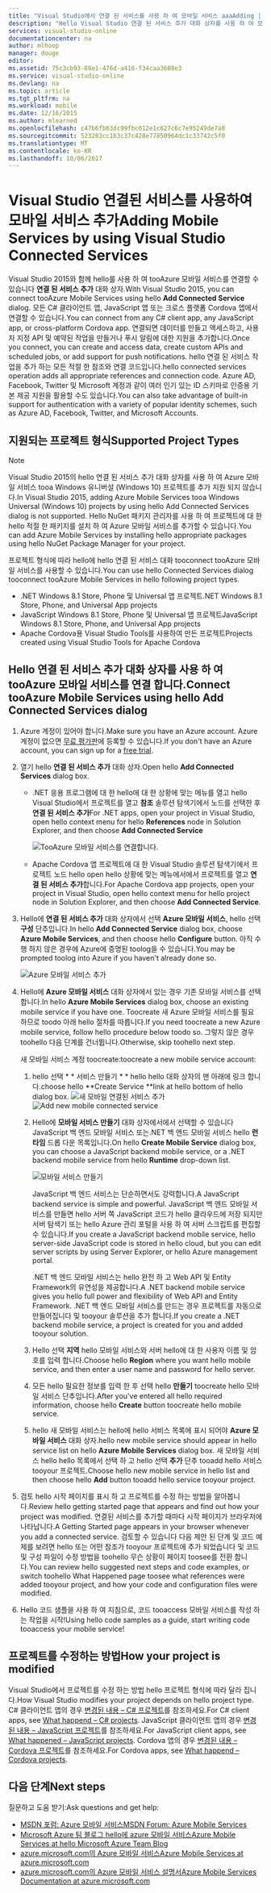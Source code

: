```yaml
---
title: "Visual Studio에서 연결 된 서비스를 사용 하 여 모바일 서비스 aaaAdding | Microsoft Docs"
description: "Hello Visual Studio 연결 된 서비스 추가 대화 상자를 사용 하 여 모바일 서비스 추가"
services: visual-studio-online
documentationcenter: na
author: mlhoop
manager: douge
editor: 
ms.assetid: 75c3cb93-88e1-476d-a416-f34caa3608e3
ms.service: visual-studio-online
ms.devlang: na
ms.topic: article
ms.tgt_pltfrm: na
ms.workload: mobile
ms.date: 12/16/2015
ms.author: mlearned
ms.openlocfilehash: c47b6fb63dc99fbc012e1c627c6c7e95249de7a8
ms.sourcegitcommit: 523283cc1b3c37c428e77850964dc1c33742c5f0
ms.translationtype: MT
ms.contentlocale: ko-KR
ms.lasthandoff: 10/06/2017
---
```

# <a name="adding-mobile-services-by-using-visual-studio-connected-services"></a><span data-ttu-id="2fc82-103">Visual Studio 연결된 서비스를 사용하여 모바일 서비스 추가</span><span class="sxs-lookup"><span data-stu-id="2fc82-103">Adding Mobile Services by using Visual Studio Connected Services</span></span>
<span data-ttu-id="2fc82-104">Visual Studio 2015와 함께 hello를 사용 하 여 tooAzure 모바일 서비스를 연결할 수 있습니다 **연결 된 서비스 추가** 대화 상자.</span><span class="sxs-lookup"><span data-stu-id="2fc82-104">With Visual Studio 2015, you can connect tooAzure Mobile Services using hello **Add Connected Service** dialog.</span></span> <span data-ttu-id="2fc82-105">모든 C# 클라이언트 앱, JavaScript 앱 또는 크로스 플랫폼 Cordova 앱에서 연결할 수 있습니다.</span><span class="sxs-lookup"><span data-stu-id="2fc82-105">You can connect from any C# client app, any JavaScript app, or cross-platform Cordova app.</span></span> <span data-ttu-id="2fc82-106">연결되면 데이터를 만들고 액세스하고, 사용자 지정 API 및 예약된 작업을 만들거나 푸시 알림에 대한 지원을 추가합니다.</span><span class="sxs-lookup"><span data-stu-id="2fc82-106">Once you connect, you can create and access data, create custom APIs and scheduled jobs, or add support for push notifications.</span></span>  <span data-ttu-id="2fc82-107">hello 연결 된 서비스 작업을 추가 하는 모든 적절 한 참조와 연결 코드입니다.</span><span class="sxs-lookup"><span data-stu-id="2fc82-107">hello connected services operation adds all appropriate references and connection code.</span></span> <span data-ttu-id="2fc82-108">Azure AD, Facebook, Twitter 및 Microsoft 계정과 같이 여러 인기 있는 ID 스키마로 인증용 기본 제공 지원을 활용할 수도 있습니다.</span><span class="sxs-lookup"><span data-stu-id="2fc82-108">You can also take advantage of built-in support for authentication with a variety of popular identity schemes, such as Azure AD, Facebook, Twitter, and Microsoft Accounts.</span></span>

## <a name="supported-project-types"></a><span data-ttu-id="2fc82-109">지원되는 프로젝트 형식</span><span class="sxs-lookup"><span data-stu-id="2fc82-109">Supported Project Types</span></span>
> [!NOTE]
> <span data-ttu-id="2fc82-110">Visual Studio 2015의 hello 연결 된 서비스 추가 대화 상자를 사용 하 여 Azure 모바일 서비스 tooa Windows 유니버설 (Windows 10) 프로젝트를 추가 지원 되지 않습니다.</span><span class="sxs-lookup"><span data-stu-id="2fc82-110">In Visual Studio 2015, adding Azure Mobile Services tooa Windows Universal (Windows 10) projects by using hello Add Connected Services dialog is not supported.</span></span> <span data-ttu-id="2fc82-111">Hello NuGet 패키지 관리자를 사용 하 여 프로젝트에 대 한 hello 적절 한 패키지를 설치 하 여 Azure 모바일 서비스를 추가할 수 있습니다.</span><span class="sxs-lookup"><span data-stu-id="2fc82-111">You can add Azure Mobile Services by installing hello appropriate packages using hello NuGet Package Manager for your project.</span></span>
> 
> 

<span data-ttu-id="2fc82-112">프로젝트 형식에 따라 hello에 hello 연결 된 서비스 대화 tooconnect tooAzure 모바일 서비스를 사용할 수 있습니다.</span><span class="sxs-lookup"><span data-stu-id="2fc82-112">You can use hello Connected Services dialog tooconnect tooAzure Mobile Services in hello following project types.</span></span>

* <span data-ttu-id="2fc82-113">.NET Windows 8.1 Store, Phone 및 Universal 앱 프로젝트</span><span class="sxs-lookup"><span data-stu-id="2fc82-113">.NET Windows 8.1 Store, Phone, and Universal App projects</span></span>
* <span data-ttu-id="2fc82-114">JavaScript Windows 8.1 Store, Phone 및 Universal 앱 프로젝트</span><span class="sxs-lookup"><span data-stu-id="2fc82-114">JavaScript Windows 8.1 Store, Phone, and Universal App projects</span></span>
* <span data-ttu-id="2fc82-115">Apache Cordova용 Visual Studio Tools를 사용하여 만든 프로젝트</span><span class="sxs-lookup"><span data-stu-id="2fc82-115">Projects created using Visual Studio Tools for Apache Cordova</span></span>

## <a name="connect-tooazure-mobile-services-using-hello-add-connected-services-dialog"></a><span data-ttu-id="2fc82-116">Hello 연결 된 서비스 추가 대화 상자를 사용 하 여 tooAzure 모바일 서비스를 연결 합니다.</span><span class="sxs-lookup"><span data-stu-id="2fc82-116">Connect tooAzure Mobile Services using hello Add Connected Services dialog</span></span>
1. <span data-ttu-id="2fc82-117">Azure 계정이 있어야 합니다.</span><span class="sxs-lookup"><span data-stu-id="2fc82-117">Make sure you have an Azure account.</span></span> <span data-ttu-id="2fc82-118">Azure 계정이 없으면 [무료 평가판](http://go.microsoft.com/fwlink/?LinkId=518146)에 등록할 수 있습니다.</span><span class="sxs-lookup"><span data-stu-id="2fc82-118">If you don't have an Azure account, you can sign up for a [free trial](http://go.microsoft.com/fwlink/?LinkId=518146).</span></span>
2. <span data-ttu-id="2fc82-119">열기 hello **연결 된 서비스 추가** 대화 상자.</span><span class="sxs-lookup"><span data-stu-id="2fc82-119">Open hello **Add Connected Services** dialog box.</span></span>
   
   * <span data-ttu-id="2fc82-120">.NET 응용 프로그램에 대 한 hello에 대 한 상황에 맞는 메뉴를 열고 hello Visual Studio에서 프로젝트를 열고 **참조** 솔루션 탐색기에서 노드를 선택한 후 **연결 된 서비스 추가**</span><span class="sxs-lookup"><span data-stu-id="2fc82-120">For .NET apps, open your project in Visual Studio, open hello context menu for hello **References** node in Solution Explorer, and then choose **Add Connected Service**</span></span>
     
        ![TooAzure 모바일 서비스를 연결합니다.](./media/vs-azure-tools-connected-services-add-mobile-services/IC797635.png)
   * <span data-ttu-id="2fc82-122">Apache Cordova 앱 프로젝트에 대 한 Visual Studio 솔루션 탐색기에서 프로젝트 노드 hello open hello 상황에 맞는 메뉴에서에서 프로젝트를 열고 **연결 된 서비스 추가**합니다.</span><span class="sxs-lookup"><span data-stu-id="2fc82-122">For Apache Cordova app projects, open your project in Visual Studio, open hello context menu for hello project node in Solution Explorer, and then choose **Add Connected Service**.</span></span>
3. <span data-ttu-id="2fc82-123">Hello에 **연결 된 서비스 추가** 대화 상자에서 선택 **Azure 모바일 서비스**, hello 선택 **구성** 단추입니다.</span><span class="sxs-lookup"><span data-stu-id="2fc82-123">In hello **Add Connected Service** dialog box, choose **Azure Mobile Services**, and then choose hello **Configure** button.</span></span> <span data-ttu-id="2fc82-124">아직 수행 하지 않은 경우에 Azure에 증명된 toolog을 수 있습니다.</span><span class="sxs-lookup"><span data-stu-id="2fc82-124">You may be prompted toolog into Azure if you haven't already done so.</span></span>
   
    ![Azure 모바일 서비스 추가](./media/vs-azure-tools-connected-services-add-mobile-services/IC797636.png)
4. <span data-ttu-id="2fc82-126">Hello에 **Azure 모바일 서비스** 대화 상자에서 있는 경우 기존 모바일 서비스를 선택 합니다.</span><span class="sxs-lookup"><span data-stu-id="2fc82-126">In hello **Azure Mobile Services** dialog box, choose an existing mobile service if you have one.</span></span> <span data-ttu-id="2fc82-127">Toocreate 새 Azure 모바일 서비스를 필요 하므로 toodo 아래 hello 절차를 따릅니다.</span><span class="sxs-lookup"><span data-stu-id="2fc82-127">If you need toocreate a new Azure mobile service, follow hello procedure below toodo so.</span></span> <span data-ttu-id="2fc82-128">그렇지 않은 경우 toohello 다음 단계를 건너뜁니다.</span><span class="sxs-lookup"><span data-stu-id="2fc82-128">Otherwise, skip toohello next step.</span></span>
   
    <span data-ttu-id="2fc82-129">새 모바일 서비스 계정 toocreate:</span><span class="sxs-lookup"><span data-stu-id="2fc82-129">toocreate a new mobile service account:</span></span>
   
   1. <span data-ttu-id="2fc82-130">hello 선택 * * 서비스 만들기 * * hello hello 대화 상자의 맨 아래에 링크 합니다.</span><span class="sxs-lookup"><span data-stu-id="2fc82-130">choose hello **Create Service **link at hello bottom of hello dialog box.</span></span>
       <span data-ttu-id="2fc82-131">![새 모바일 연결된 서비스 추가](./media/vs-azure-tools-connected-services-add-mobile-services/IC797637.png)</span><span class="sxs-lookup"><span data-stu-id="2fc82-131">![Add new mobile connected service](./media/vs-azure-tools-connected-services-add-mobile-services/IC797637.png)</span></span>
   2. <span data-ttu-id="2fc82-132">Hello에 **모바일 서비스 만들기** 대화 상자에서에서 선택할 수 있습니다 JavaScript 백 엔드 모바일 서비스 또는.NET 백 엔드 모바일 서비스 hello **런타임** 드롭 다운 목록입니다.</span><span class="sxs-lookup"><span data-stu-id="2fc82-132">On hello **Create Mobile Service** dialog box, you can choose a JavaScript backend mobile service, or a .NET backend mobile service from hello **Runtime** drop-down list.</span></span> 
      
       ![모바일 서비스 만들기](./media/vs-azure-tools-connected-services-add-mobile-services/IC797638.png)
      
       <span data-ttu-id="2fc82-134">JavaScript 백 엔드 서비스는 단순하면서도 강력합니다.</span><span class="sxs-lookup"><span data-stu-id="2fc82-134">A JavaScript backend service is simple and powerful.</span></span> <span data-ttu-id="2fc82-135">JavaScript 백 엔드 모바일 서비스를 만들면 hello 서버 쪽 JavaScript 코드가 hello 클라우드에 저장 되지만 서버 탐색기 또는 hello Azure 관리 포털을 사용 하 여 서버 스크립트를 편집할 수 있습니다.</span><span class="sxs-lookup"><span data-stu-id="2fc82-135">If you create a JavaScript backend mobile service, hello server-side JavaScript code is stored in hello cloud, but you can edit server scripts by using Server Explorer, or hello Azure management portal.</span></span> 
      
       <span data-ttu-id="2fc82-136">.NET 백 엔드 모바일 서비스는 hello 완전 하 고 Web API 및 Entity Framework의 유연성을 제공합니다.</span><span class="sxs-lookup"><span data-stu-id="2fc82-136">A .NET backend mobile service gives you hello full power and flexibility of Web API and Entity Framework.</span></span> <span data-ttu-id="2fc82-137">.NET 백 엔드 모바일 서비스를 만드는 경우 프로젝트를 자동으로 만들어집니다 및 tooyour 솔루션을 추가 합니다.</span><span class="sxs-lookup"><span data-stu-id="2fc82-137">If you create a .NET backend mobile service, a project is created for you and added tooyour solution.</span></span> 
   3. <span data-ttu-id="2fc82-138">Hello 선택 **지역** hello 모바일 서비스와 서버 hello에 대 한 사용자 이름 및 암호를 입력 합니다.</span><span class="sxs-lookup"><span data-stu-id="2fc82-138">Choose hello **Region** where you want hello mobile service, and then enter a user name and password for hello server.</span></span>
   4. <span data-ttu-id="2fc82-139">모든 hello 필요한 정보를 입력 한 후 선택 hello **만들기** toocreate hello 모바일 서비스 단추입니다.</span><span class="sxs-lookup"><span data-stu-id="2fc82-139">After you've entered all hello required information, choose hello **Create** button toocreate hello mobile service.</span></span>
   5. <span data-ttu-id="2fc82-140">hello 새 모바일 서비스는 hello에 hello 서비스 목록에 표시 되어야 **Azure 모바일 서비스** 대화 상자.</span><span class="sxs-lookup"><span data-stu-id="2fc82-140">hello new mobile service should appear in hello service list on hello **Azure Mobile Services** dialog box.</span></span> <span data-ttu-id="2fc82-141">새 모바일 서비스 hello hello 목록에서 선택 하 고 hello 선택 **추가** 단추 tooadd hello 서비스 tooyour 프로젝트.</span><span class="sxs-lookup"><span data-stu-id="2fc82-141">Choose hello new mobile service in hello list and then choose hello **Add** button tooadd hello service tooyour project.</span></span>
5. <span data-ttu-id="2fc82-142">검토 hello 시작 페이지를 표시 하 고 프로젝트를 수정 하는 방법을 알아봅니다.</span><span class="sxs-lookup"><span data-stu-id="2fc82-142">Review hello getting started page that appears and find out how your project was modified.</span></span> <span data-ttu-id="2fc82-143">연결된 서비스를 추가할 때마다 시작 페이지가 브라우저에 나타납니다.</span><span class="sxs-lookup"><span data-stu-id="2fc82-143">A Getting Started page appears in your browser whenever you add a connected service.</span></span> <span data-ttu-id="2fc82-144">검토할 수 있습니다 다음 제안 된 단계 및 코드 예제를 보려면 hello 또는 어떤 참조가 tooyour 프로젝트에 추가 되었습니다 및 코드 및 구성 파일이 수정 방법을 toohello 무슨 상황이 페이지 toosee를 전환 합니다.</span><span class="sxs-lookup"><span data-stu-id="2fc82-144">You can review hello suggested next steps and code examples, or switch toohello What Happened page toosee what references were added tooyour project, and how your code and configuration files were modified.</span></span>
6. <span data-ttu-id="2fc82-145">Hello 코드 샘플을 사용 하 여 지침으로, 코드 tooaccess 모바일 서비스를 작성 하는 작업을 시작!</span><span class="sxs-lookup"><span data-stu-id="2fc82-145">Using hello code samples as a guide, start writing code tooaccess your mobile service!</span></span>

## <a name="how-your-project-is-modified"></a><span data-ttu-id="2fc82-146">프로젝트를 수정하는 방법</span><span class="sxs-lookup"><span data-stu-id="2fc82-146">How your project is modified</span></span>
<span data-ttu-id="2fc82-147">Visual Studio에서 프로젝트를 수정 하는 방법 hello 프로젝트 형식에 따라 달라 집니다.</span><span class="sxs-lookup"><span data-stu-id="2fc82-147">How Visual Studio modifies your project depends on hello project type.</span></span> <span data-ttu-id="2fc82-148">C# 클라이언트 앱의 경우 [변경된 내용 – C# 프로젝트](http://go.microsoft.com/fwlink/p/?LinkId=513119)를 참조하세요.</span><span class="sxs-lookup"><span data-stu-id="2fc82-148">For C# client apps, see [What happend – C# projects](http://go.microsoft.com/fwlink/p/?LinkId=513119).</span></span> <span data-ttu-id="2fc82-149">JavaScript 클라이언트 앱의 경우 [변경된 내용 – JavaScript 프로젝트](http://go.microsoft.com/fwlink/p/?LinkId=513120)를 참조하세요.</span><span class="sxs-lookup"><span data-stu-id="2fc82-149">For JavaScript client apps, see [What happened – JavaScript projects](http://go.microsoft.com/fwlink/p/?LinkId=513120).</span></span> <span data-ttu-id="2fc82-150">Cordova 앱의 경우 [변경된 내용 – Cordova 프로젝트](http://go.microsoft.com/fwlink/p/?LinkId=513116)를 참조하세요.</span><span class="sxs-lookup"><span data-stu-id="2fc82-150">For Cordova apps, see [What happend – Cordova projects](http://go.microsoft.com/fwlink/p/?LinkId=513116).</span></span>

## <a name="next-steps"></a><span data-ttu-id="2fc82-151">다음 단계</span><span class="sxs-lookup"><span data-stu-id="2fc82-151">Next steps</span></span>
<span data-ttu-id="2fc82-152">질문하고 도움 받기:</span><span class="sxs-lookup"><span data-stu-id="2fc82-152">Ask questions and get help:</span></span> 

* [<span data-ttu-id="2fc82-153">MSDN 포럼: Azure 모바일 서비스</span><span class="sxs-lookup"><span data-stu-id="2fc82-153">MSDN Forum: Azure Mobile Services</span></span>](https://social.msdn.microsoft.com/forums/azure/home?forum=azuremobile)
* [<span data-ttu-id="2fc82-154">Microsoft Azure 팀 블로그 hello에 azure 모바일 서비스</span><span class="sxs-lookup"><span data-stu-id="2fc82-154">Azure Mobile Services at hello Microsoft Azure Team Blog</span></span>](https://azure.microsoft.com/blog/topics/mobile/)
* [<span data-ttu-id="2fc82-155">azure.microsoft.com의 Azure 모바일 서비스</span><span class="sxs-lookup"><span data-stu-id="2fc82-155">Azure Mobile Services at azure.microsoft.com</span></span>](https://azure.microsoft.com/services/mobile-services/)
* [<span data-ttu-id="2fc82-156">azure.microsoft.com의 Azure 모바일 서비스 설명서</span><span class="sxs-lookup"><span data-stu-id="2fc82-156">Azure Mobile Services Documentation at azure.microsoft.com</span></span>](https://azure.microsoft.com/documentation/services/mobile-services/)

